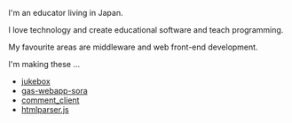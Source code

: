 I'm an educator living in Japan.

I love technology and create educational software and teach programming.

My favourite areas are middleware and web front-end development.

I'm making these ...
- [jukebox](https://github.com/tanykazy/jukebox)
- [gas-webapp-sora](https://github.com/tanykazy/gas-webapp-sora)
- [comment_client](https://github.com/tanykazy/comment_client)
- [htmlparser.js](https://github.com/tanykazy/htmlparser.js)
